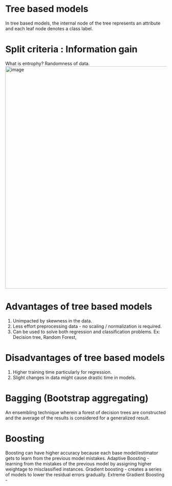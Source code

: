 # Tree based models
 In tree based models, the internal node of the tree represents an attribute and each leaf node denotes a class label.
 
# Split criteria : Information gain

What is entrophy?
Randomness of data.
 <img width="694" alt="image" src="https://user-images.githubusercontent.com/31846843/174466284-88c9f301-81cc-4f9b-aa02-8ed5b64f52b9.png">

 
# Advantages of tree based models
  1. Unimpacted by skewness in the data.
  2. Less effort preprocessing data - no scaling / normalization is required.
  3. Can be used to solve both regression and classification problems.
  Ex: Decision tree, Random Forest, 

# Disadvantages of tree based models
 1. Higher training time particularly for regression.
 2. Slight changes in data might cause drastic time in models. 

# Bagging (Bootstrap aggregating)
  An ensembling technique wherein a forest of decision trees are constructed and the average of the results is considered for 
  a generalized result.
  
# Boosting 
  Boosting can have higher accuracy because each base model/estimator gets to learn from the previous model mistakes. 
  Adaptive Boosting - learning from the mistakes of the previous model by assigning higher weightage to misclassified instances.
  Gradient boosting - creates a series of models to lower the residual errors gradually.
  Extreme Gradient Boosting - 
